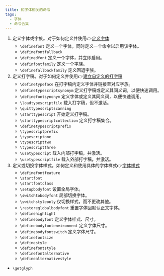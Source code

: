 ```yaml
---
title: 和字体相关的命令
tags:
  - 字体
  - 命令合集
---
```

1. 定义字体或字族。对于如何定义并使用👉[定义字体](定义字体.md)
    - `\definefont` 定义一个字体，同时定义一个命令以启用该字体。
    - `\definefontfallback`
    - `\definedfont` 定义一个字体，并立即启用。
    - `\definfontfamily` 定义一个字族。
    - `\definefallbackfamily` 定义回退字族。
2. 定义打字稿。对于如何定义并使用👉[建立自定义的打字稿](建立自定义的打字稿.md)
    - `\definetypeface` 在打字稿内定义字体并链接至对应字族。
    - `\definetypescriptsynonym` 定义打字稿或定义其同义词，以便快速调用。
    - `\definefontsynonym`  定义字体或定义其同义词，以便快速调用。
    - `\loadtypescriptfile` 载入打字稿，但不激活。
    - `\quittypescriptscanning`
    - `\starttypescript` 开始定义打字稿。
    - `\starttypescriptcollection` 定义打字稿集合。
    - `\definetypescriptprefix` 
    - `\typescriptprefix`
    - `\typescriptone`
    - `\typescripttwo`
    - `\typescriptthree`
    - `\usetypescript` 载入内部打字稿，并激活。
    - `\usetypescriptfile` 载入外部打字稿，并激活。
3. 定义或切换字体样式。如何定义和使用具体的字体样式👉[字体样式](字体样式.md)
    - `\definefontfeature`
    - `\startfont`
    - `\startfontclass`
    - `\setupbodyfont` 设置全局字体。
    - `\switchtobodyfont` 局部切换字体。
    - `\switchstyleonly` 仅切换样式，而不更改其他。
    - `\restoreglobalbodyfont` 重置字体回默认正文字体。
    - `\definehighlight`
    - `\definebodyfont` 定义字体样式、尺寸。
    - `\definebodyfontenvironment` 定义字体尺寸。
    - `\definebodyfontswitch` 定义字体尺寸。
    - `\definefontsize`
    - `\definestyle`
    - `\definefontstyle`
    - `\definefontalternative` 
    - `\definealternativestyle`
- `\getglyph`